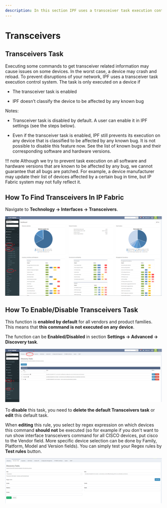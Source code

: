 ```yaml
---
description: In this section IPF uses a transceiver task execution control system to prevent disruptions of your network…
---
```


# Transceivers

## Transceivers Task

Executing some commands to get transceiver related information may cause
issues on some devices. In the worst case, a device may crash and
reload. To prevent disruptions of your network, IPF uses a transceiver
task execution control system. The task is only executed on a device if

- The transceiver task is enabled

- IPF doesn’t classify the device to be affected by any known bug

Notes:

- Transceiver task is disabled by default. A user can enable it in IPF
  settings (see the steps below).

- Even if the transceiver task is enabled, IPF still prevents its
  execution on any device that is classified to be affected by any
  known bug. It is not possible to disable this feature now. See the
  list of known bugs and their corresponding software and hardware
  versions.

!!! note
    Although we try to prevent task execution on all software and hardware
    versions that are known to be affected by any bug, we cannot guarantee
    that all bugs are patched. For example, a device manufacturer may update
    their list of devices affected by a certain bug in time, but IP Fabric
    system may not fully reflect it.

## How To Find Transceivers In IP Fabric

Navigate to **Technology → Interfaces → Transceivers**.

![transceivers in the menu](transceivers_list.png)

## How To Enable/Disable Transceivers Task

This function is **enabled by default** for all vendors and product
families. This means that **this command is not executed on any
device**.

The function can be **Enabled/Disabled** in section **Settings →
Advanced → Discovery task**.

![transceivers task](transceivers_tasks.png)

To **disable** this task, you need to **delete the default Transceivers
task** or **edit** this default task.

When **editing** this rule, you select by regex expression on which
devices this command **should not** be executed (so for example if you
don't want to run show interface transceivers command for all CISCO
devices, put cisco to the Vendor field. More specific device selection
can be done by Family, Platform, Model and Version fields). You can
simply test your Regex rules by **Test rules** button.

![edit transceivers tasks](transceivers_tasks_edit.png)
